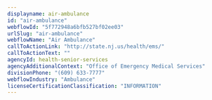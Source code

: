 ```yaml
---
displayname: air-ambulance
id: "air-ambulance"
webflowId: "5f772948a6bfb527bf02ee03"
urlSlug: "air-ambulance"
webflowName: "Air Ambulance"
callToActionLink: "http://state.nj.us/health/ems/"
callToActionText: ""
agencyId: health-senior-services
agencyAdditionalContext: "Office of Emergency Medical Services"
divisionPhone: "(609) 633-7777"
webflowIndustry: "Ambulance"
licenseCertificationClassification: "INFORMATION"
---
```

